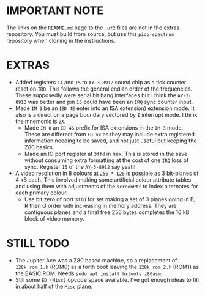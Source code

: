 IMPORTANT NOTE
=

The links on the `README.md` page to the `.uf2` files are not in the extras repository. You must build from source,
but use this `pico-spectrum` repository when cloning in the instructions.

EXTRAS
=

  * Added registers `14` and `15` to `AY-3-8912` sound chip as a tick counter reset on `IRQ`. This follows the general endian order of the frequencies. These supposedly were serial bit bang interfaces but I think the `AY-3-8913` was better and pin `16` could have been an `IRQ` sync counter input.
  * Made `IM 3` be an (`ED 4E` enter into an ISA extension) extension mode. It also is a direct on a page boundary vectored by `I` interrupt mode. I think the mnemonic is `ZX`. 
    * Made `IM 0` an `ED 46` prefix for ISA extensions in the `IM 3` mode. These are different from `ED xx` as they may include extra registered information needing to be saved, and not just useful but keeping the Z80 basics.
    * Made an IO port register at `3ffd` in hex. This is stored in the save without consuming extra formatting at the cost of one `IRQ` loss of sync. Register `15` of the `AY-3-8912` say yeah!
  * A video resolution in 8 colours at `256 * 128` is possible as 3 bit-planes of 4 kB each. This involved making some artificial colour attribute tables and using them with adjustments of the `screenPtr` to index alternates for each primary colour.
    * Use bit zero of port `3ffd` for set making a set of 3 planes going in B, R then G order with increasing in memory address. They are contiguous planes and a final free 256 bytes completes the 16 kB block of video memory.

STILL TODO
=

  * The Jupiter Ace was a Z80 based machine, so a replacement of `128k_rom_1.h` (ROM0) as a forth boot leaving the `128k_rom_2.h` (ROM1) as the BASIC ROM. Needs `sudo apt install hxtools z80asm`.
  * Still some `ED (Misc)` opcode space available. I've got enough ideas to fill in about half of the `Misc` plane.
